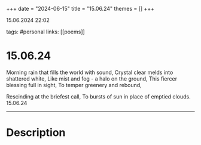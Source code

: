 +++
date = "2024-06-15"
title = "15.06.24"
themes = []
+++

15.06.2024 22:02

tags: #personal
links: [[poems]]

# 15.06.24

Morning rain that fills the world with sound,
Crystal clear melds into shattered white,
Like mist and fog - a halo on the ground,
This fiercer blessing full in sight,
To temper greenery and rebound,

Rescinding at the briefest call,
To bursts of sun in place of emptied clouds.
15.06.24

---

# Description


